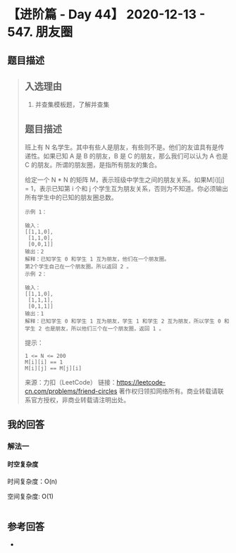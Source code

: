 # 【进阶篇 - Day 44】 2020-12-13 - 547. 朋友圈

## 题目描述

> ## 入选理由
>
> 1. 并查集模板题，了解并查集
>
> ## 题目描述
>
> 班上有 N 名学生。其中有些人是朋友，有些则不是。他们的友谊具有是传递性。如果已知 A 是 B 的朋友，B 是 C 的朋友，那么我们可以认为 A 也是 C 的朋友。所谓的朋友圈，是指所有朋友的集合。
>
> 给定一个 N * N 的矩阵 M，表示班级中学生之间的朋友关系。如果M[i][j] = 1，表示已知第 i 个和 j 个学生互为朋友关系，否则为不知道。你必须输出所有学生中的已知的朋友圈总数。
>
>  
>
> ```
> 示例 1：
> 
> 输入：
> [[1,1,0],
>  [1,1,0],
>  [0,0,1]]
> 输出：2 
> 解释：已知学生 0 和学生 1 互为朋友，他们在一个朋友圈。
> 第2个学生自己在一个朋友圈。所以返回 2 。
> 示例 2：
> 
> 输入：
> [[1,1,0],
>  [1,1,1],
>  [0,1,1]]
> 输出：1
> 解释：已知学生 0 和学生 1 互为朋友，学生 1 和学生 2 互为朋友，所以学生 0 和学生 2 也是朋友，所以他们三个在一个朋友圈，返回 1 。
> ```
>
> 提示：
>
> ```
> 1 <= N <= 200
> M[i][i] == 1
> M[i][j] == M[j][i]
> ```
>
> 来源：力扣（LeetCode）
> 链接：https://leetcode-cn.com/problems/friend-circles
> 著作权归领扣网络所有。商业转载请联系官方授权，非商业转载请注明出处。

## 我的回答

### 解法一

#### 时空复杂度

时间复杂度：O(n)

空间复杂度:   O(1)

```js

```



## 参考回答

- 
